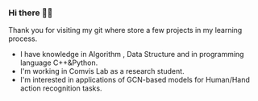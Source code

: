 ### Hi there 👨‍💻
Thank you for visiting my git where store a few projects in my learning process.
- I have knowledge in Algorithm , Data Structure and in programming language C++&Python.
- I'm working in Comvis Lab as a research student.
- I'm interested in applications of GCN-based models for Human/Hand action recognition tasks.


